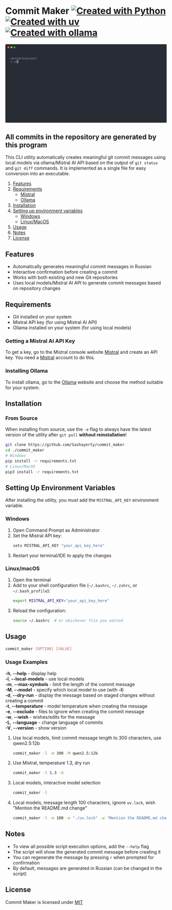 # Commit Maker [![Created with Python](https://img.shields.io/badge/Created_with-Python-blue)](https://www.python.org/) [![Created with uv](https://img.shields.io/badge/Created_with-uv-purple)](https://docs.astral.sh/uv/) [![Created with ollama](https://img.shields.io/badge/Created_with-ollama-white)](https://ollama.com/)
![Demo](./commit_maker.svg)

## All commits in the repository are generated by this program
This CLI utility automatically creates meaningful git commit messages using local models via ollama/Mistral AI API based on the output of `git status` and `git diff` commands. It is implemented as a single file for easy conversion into an executable.

1. [Features](#features)
2. [Requirements](#requirements)
   - [Mistral](#getting-a-mistral-ai-api-key)
   - [Ollama](#installing-ollama)
3. [Installation](#installation)
4. [Setting up environment variables](#setting-up-environment-variables)
   - [Windows](#windows)
   - [Linux/MacOS](#linuxmacos)
5. [Usage](#usage)
6. [Notes](#notes)
7. [License](#license)

## Features
- Automatically generates meaningful commit messages in Russian
- Interactive confirmation before creating a commit
- Works with both existing and new Git repositories
- Uses local models/Mistral AI API to generate commit messages based on repository changes

## Requirements
- Git installed on your system
- Mistral API key (for using Mistral AI API)
- Ollama installed on your system (for using local models)

### Getting a Mistral AI API Key
To get a key, go to the Mistral console website [Mistral](https://console.mistral.ai/api-keys) and create an API key. You need a [Mistral](https://auth.mistral.ai/ui/login) account to do this.

### Installing Ollama
To install ollama, go to the [Ollama](https://ollama.com/download) website and choose the method suitable for your system.

## Installation

### From Source
When installing from source, use the `-e` flag to always have the latest version of the utility after `git pull` **without reinstallation**!
```bash
git clone https://github.com/Sashayerty/commit_maker
cd ./commit_maker
# Windows
pip install -r requirements.txt
# Linux/MacOS
pip3 install -r requirements.txt
```

## Setting Up Environment Variables
After installing the utility, you must add the `MISTRAL_API_KEY` environment variable.

### Windows
1. Open Command Prompt as Administrator
2. Set the Mistral API key:
   ```cmd
   setx MISTRAL_API_KEY "your_api_key_here"
   ```
3. Restart your terminal/IDE to apply the changes

### Linux/macOS
1. Open the terminal
2. Add to your shell configuration file (`~/.bashrc`, `~/.zshrc`, or `~/.bash_profile`):
   ```bash
   export MISTRAL_API_KEY="your_api_key_here"
   ```
3. Reload the configuration:
   ```bash
   source ~/.bashrc  # or whichever file you edited
   ```

## Usage
```bash
commit_maker [OPTION] [VALUE]
```

### Usage Examples
**-h**, **--help** - display help  
**-l**, **--local-models** - use local models  
**-m**, **--max-symbols** - limit the length of the commit message  
**-M**, **--model** - specify which local model to use (with **-l**)  
**-d**, **--dry-run** - display the message based on staged changes without creating a commit  
**-t**, **--temperature** - model temperature when creating the message  
**-e**, **--exclude** - files to ignore when creating the commit message  
**-w**, **--wish** - wishes/edits for the message  
**-L**, **--language** - change language of commits  
**-V**, **--version** - show version  

1. Use local models, limit commit message length to 300 characters, use qwen2.5:12b
   ```bash
   commit_maker -l -m 300 -M qwen2.5:12b
   ```
2. Use Mistral, temperature 1.3, dry run
   ```bash
   commit_maker -t 1.3 -d
   ```
3. Local models, interactive model selection
   ```bash
   commit_maker -l
   ```
4. Local models, message length 100 characters, ignore `uv.lock`, wish "Mention the README.md change"
   ```bash
   commit_maker -l -m 100 -e "./uv.lock" -w "Mention the README.md change"
   ```

## Notes
- To view all possible script execution options, add the `--help` flag
- The script will show the generated commit message before creating it
- You can regenerate the message by pressing `r` when prompted for confirmation
- By default, messages are generated in Russian (can be changed in the script)

## License
Commit Maker is licensed under [MIT](LICENSE)
